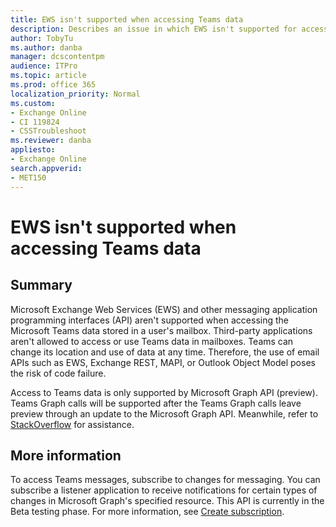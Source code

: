```yaml
---
title: EWS isn't supported when accessing Teams data
description: Describes an issue in which EWS isn't supported for accessing Teams data. It is only supported by using Microsoft Graph API. 
author: TobyTu
ms.author: danba
manager: dcscontentpm
audience: ITPro 
ms.topic: article 
ms.prod: office 365
localization_priority: Normal
ms.custom: 
- Exchange Online
- CI 119824
- CSSTroubleshoot
ms.reviewer: danba
appliesto:
- Exchange Online
search.appverid: 
- MET150
---
```

# EWS isn't supported when accessing Teams data

## Summary

Microsoft Exchange Web Services (EWS) and other messaging application programming interfaces (API) aren't supported when accessing the Microsoft Teams data stored in a user's mailbox. Third-party applications aren't allowed to access or use Teams data in mailboxes. Teams can change its location and use of data at any time. Therefore, the use of email APIs such as EWS, Exchange REST, MAPI, or Outlook Object Model poses the risk of code failure.

Access to Teams data is only supported by Microsoft Graph API (preview). Teams Graph calls will be supported after the Teams Graph calls leave preview through an update to the Microsoft Graph API. Meanwhile, refer to [StackOverflow](https://stackoverflow.com/) for assistance.

## More information

To access Teams messages, subscribe to changes for messaging. You can subscribe a listener application to receive notifications for certain types of changes in Microsoft Graph's specified resource. This API is currently in the Beta testing phase. For more information, see [Create subscription](/graph/api/subscription-post-subscriptions).

